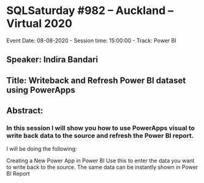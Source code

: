 # SQLSaturday #982 – Auckland – Virtual 2020
Event Date: 08-08-2020 - Session time: 15:00:00 - Track: Power BI
## Speaker: Indira Bandari
## Title: Writeback and Refresh Power BI dataset using PowerApps
## Abstract:
### In this session I will show you how to use PowerApps visual to write back data to the source and refresh the Power BI report.

I will be doing the following:

Creating a New Power App in Power BI 
Use this to enter the data you want to write back to the source.
The same data can be instantly shown in Power BI Report
